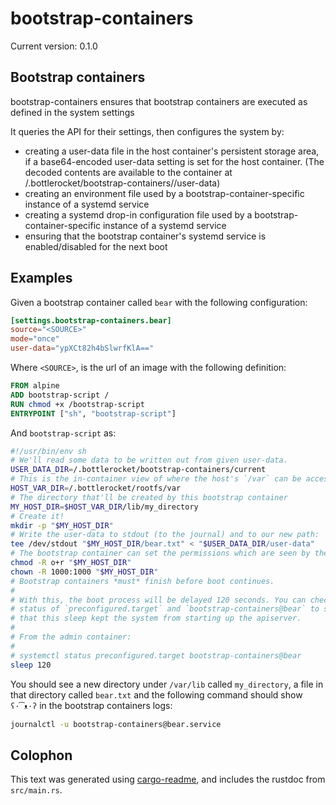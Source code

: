 # bootstrap-containers

Current version: 0.1.0

## Bootstrap containers

bootstrap-containers ensures that bootstrap containers are executed as defined in the system settings

It queries the API for their settings, then configures the system by:

* creating a user-data file in the host container's persistent storage area, if a base64-encoded
  user-data setting is set for the host container.  (The decoded contents are available to the
  container at /.bottlerocket/bootstrap-containers/<name>/user-data)
* creating an environment file used by a bootstrap-container-specific instance of a systemd service
* creating a systemd drop-in configuration file used by a bootstrap-container-specific
instance of a systemd service
* ensuring that the bootstrap container's systemd service is enabled/disabled for the next boot

## Examples
Given a bootstrap container called `bear` with the following configuration:

```toml
[settings.bootstrap-containers.bear]
source="<SOURCE>"
mode="once"
user-data="ypXCt82h4bSlwrfKlA=="
```

Where `<SOURCE>`, is the url of an image with the following definition:

```Dockerfile
FROM alpine
ADD bootstrap-script /
RUN chmod +x /bootstrap-script
ENTRYPOINT ["sh", "bootstrap-script"]
```

And `bootstrap-script` as:

```sh
#!/usr/bin/env sh
# We'll read some data to be written out from given user-data.
USER_DATA_DIR=/.bottlerocket/bootstrap-containers/current
# This is the in-container view of where the host's `/var` can be accessed.
HOST_VAR_DIR=/.bottlerocket/rootfs/var
# The directory that'll be created by this bootstrap container
MY_HOST_DIR=$HOST_VAR_DIR/lib/my_directory
# Create it!
mkdir -p "$MY_HOST_DIR"
# Write the user-data to stdout (to the journal) and to our new path:
tee /dev/stdout "$MY_HOST_DIR/bear.txt" < "$USER_DATA_DIR/user-data"
# The bootstrap container can set the permissions which are seen by the host:
chmod -R o+r "$MY_HOST_DIR"
chown -R 1000:1000 "$MY_HOST_DIR"
# Bootstrap containers *must* finish before boot continues.
#
# With this, the boot process will be delayed 120 seconds. You can check the
# status of `preconfigured.target` and `bootstrap-containers@bear` to see
# that this sleep kept the system from starting up the apiserver.
#
# From the admin container:
#
# systemctl status preconfigured.target bootstrap-containers@bear
sleep 120
```

You should see a new directory under `/var/lib` called `my_directory`, a file in that
directory called `bear.txt` and the following command should show `ʕ·͡ᴥ·ʔ` in the bootstrap
containers logs:

```sh
journalctl -u bootstrap-containers@bear.service
```

## Colophon

This text was generated using [cargo-readme](https://crates.io/crates/cargo-readme), and includes the rustdoc from `src/main.rs`.